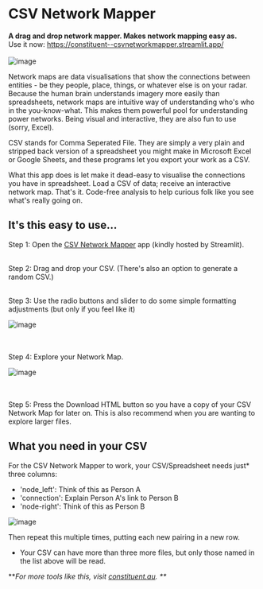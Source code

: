 # CSV Network Mapper

**A drag and drop network mapper. Makes network mapping easy as.** <Br>
Use it now: https://constituent--csvnetworkmapper.streamlit.app/ <Br><Br>
![image](https://github.com/user-attachments/assets/f6874218-dc7a-4dc6-bca7-c9bddf4a510f)


Network maps are data visualisations that show the connections between entities - be they people, place, things, or whatever else is on your radar. Because the human brain understands imagery more easily than spreadsheets, network maps are intuitive way of understanding who's who in the you-know-what. This makes them powerful pool for understanding power networks. Being visual and interactive, they are also fun to use (sorry, Excel). 

CSV stands for Comma Seperated File. They are simply a very plain and stripped back version of a spreadsheet you might make in Microsoft Excel or Google Sheets, and these programs let you export your work as a CSV.

What this app does is let make it dead-easy to visualise the connections you have in spreadsheet. Load a CSV of data; receive an interactive network map. That's it. Code-free analysis to help curious folk like you see what's really going on. 


## It's this easy to use...

Step 1: Open the [CSV Network Mapper](https://constituent--csvnetworkmapper.streamlit.app/) app (kindly hosted by Streamlit). <Br><Br>

Step 2: Drag and drop your CSV. (There's also an option to generate a random CSV.) <Br><Br>


Step 3: Use the radio buttons and slider to do some simple formatting adjustments (but only if you feel like it) 

![image](https://github.com/user-attachments/assets/6758c171-7483-4568-9f86-375df8d87eb7)

<Br><Br>
Step 4: Explore your Network Map. 

![image](https://github.com/user-attachments/assets/6b3872da-1bc4-4996-85e0-e591ffed94eb)

<Br><Br>
Step 5: Press the Download HTML button so you have a copy of your CSV Network Map for later on. This is also recommend when you are wanting to explore larger files. 

## What you need in your CSV

For the CSV Network Mapper to work, your CSV/Spreadsheet needs just* three columns:

- 'node_left': Think of this as Person A  
- 'connection': Explain Person A's link to Person B
- 'node-right': Think of this as Person B

![image](https://github.com/user-attachments/assets/3f84b45c-97d1-4418-ae7b-2a709eaf6d52)

Then repeat this multiple times, putting each new pairing in a new row.

* Your CSV can have more than three more files, but only those named in the list above will be read.

**_For more tools like this, visit [constituent.au](https://constituent.au/). 
**_
